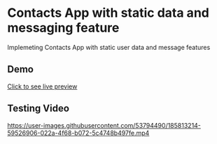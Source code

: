 # Contacts App with static data and messaging feature

Implemeting Contacts App with static user data and message features

## Demo

[Click to see live preview](https://kaaviya-g.github.io/ContactsApp/)

## Testing Video



https://user-images.githubusercontent.com/53794490/185813214-59526906-022a-4f68-b072-5c4748b497fe.mp4

